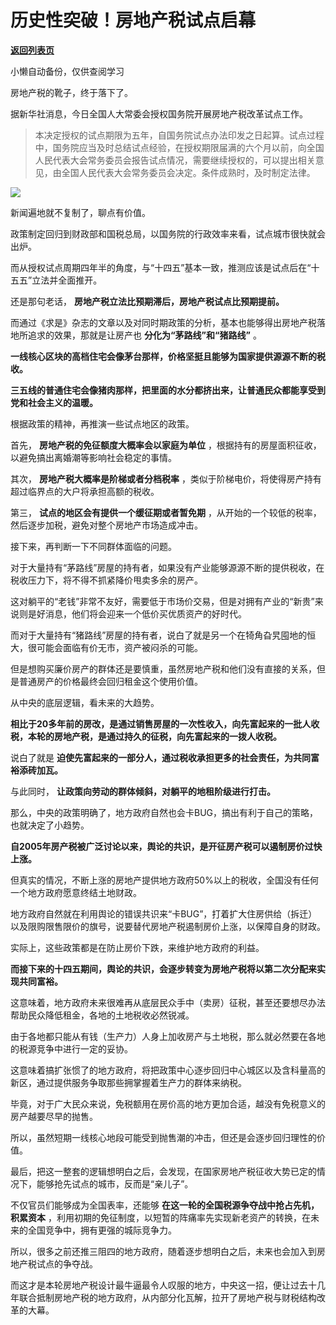 # 历史性突破！房地产税试点启幕

[**返回列表页**](/gzh/政事堂2019)

小懒自动备份，仅供查阅学习

房地产税的靴子，终于落下了。  

  

据新华社消息，今日全国人大常委会授权国务院开展房地产税改革试点工作。

  

>
> 本决定授权的试点期限为五年，自国务院试点办法印发之日起算。试点过程中，国务院应当及时总结试点经验，在授权期限届满的六个月以前，向全国人民代表大会常务委员会报告试点情况，需要继续授权的，可以提出相关意见，由全国人民代表大会常务委员会决定。条件成熟时，及时制定法律。

  

![](https://mmbiz.qpic.cn/mmbiz_jpg/rxhS23yu8cNibJ26Uvd6FNcXXQyY2mHYxFbhRcGdb7ndqFPWRJvDd54NWsXibpTTb3TVN1Vc9ShWkeo7Rg0BEicPw/640?wx_fmt=jpeg)

  

新闻遍地就不复制了，聊点有价值。

  

政策制定回归到财政部和国税总局，以国务院的行政效率来看，试点城市很快就会出炉。  

  

而从授权试点周期四年半的角度，与“十四五”基本一致，推测应该是试点后在“十五五”立法并全面推开。

  

还是那句老话， **房地产税立法比预期滞后，房地产税试点比预期提前。**

  

而通过《求是》杂志的文章以及对同时期政策的分析，基本也能够得出房地产税落地所追求的效果，那就是让房产也 **分化为“茅路线”和“猪路线”** 。

  

 **一线核心区块的高档住宅会像茅台那样，价格坚挺且能够为国家提供源源不断的税收。**

  

 **三五线的普通住宅会像猪肉那样，把里面的水分都挤出来，让普通民众都能享受到党和社会主义的温暖。**  

  

根据政策的精神，再推演一些试点地区的政策。  

  

首先， **房地产税的免征额度大概率会以家庭为单位** ，根据持有的房屋面积征收，以避免搞出离婚潮等影响社会稳定的事情。

  

其次， **房地产税大概率是阶梯或者分档税率** ，类似于阶梯电价，将使得房产持有超过临界点的大户将承担高额的税收。

  

第三， **试点的地区会有提供一个缓征期或者暂免期** ，从开始的一个较低的税率，然后逐步加税，避免对整个房地产市场造成冲击。  

  

接下来，再判断一下不同群体面临的问题。  

  

对于大量持有“茅路线”房屋的持有者，如果没有产业能够源源不断的提供税收，在税收压力下，将不得不抓紧降价甩卖多余的房产。

  

这对躺平的“老钱”非常不友好，需要低于市场价交易，但是对拥有产业的“新贵”来说则是好消息，他们将会迎来一个低价买优质资产的好时代。

  

而对于大量持有“猪路线”房屋的持有者，说白了就是另一个在犄角旮旯囤地的恒大，很可能会面临有价无市，资产被闷杀的可能。

  

但是想购买廉价房产的群体还是要慎重，虽然房地产税和他们没有直接的关系，但是普通房产的价格最终会回归租金这个使用价值。

  

从中央的底层逻辑，看未来的大趋势。

  

 **相比于20多年前的房改，是通过销售房屋的一次性收入，向先富起来的一批人收税，本轮的房地产税，是通过持久的征税，向先富起来的一拨人收税。**  

  

说白了就是 **迫使先富起来的一部分人，通过税收承担更多的社会责任，为共同富裕添砖加瓦。**  

  

与此同时， **让政策向劳动的群体倾斜，对躺平的地租阶级进行打击。**

  

那么，中央的政策明确了，地方政府自然也会卡BUG，搞出有利于自己的策略，也就决定了小趋势。  

  

 **自2005年房产税被广泛讨论以来，舆论的共识，是开征房产税可以遏制房价过快上涨。**

  

但真实的情况，不断上涨的房地产提供地方政府50%以上的税收，全国没有任何一个地方政府愿意终结土地财政。  

  

地方政府自然就在利用舆论的错误共识来“卡BUG”，打着扩大住房供给（拆迁）以及限购限售限价的旗号，说要替代房地产税遏制房价上涨，以保障自身的财政。

  

实际上，这些政策都是在防止房价下跌，来维护地方政府的利益。

  

 **而接下来的十四五期间，舆论的共识，会逐步转变为房地产税将以第二次分配来实现共同富裕。**

  

这意味着，地方政府未来很难再从底层民众手中（卖房）征税，甚至还要想尽办法帮助民众降低租金，各地的土地税收必然锐减。

  

由于各地都只能从有钱（生产力）人身上加收房产与土地税，那么就必然要在各地的税源竞争中进行一定的妥协。

  

这意味着搞扩张惯了的地方政府，将把政策中心逐步回归中心城区以及含科量高的新区，通过提供服务争取那些拥掌握着生产力的群体来纳税。

  

毕竟，对于广大民众来说，免税额用在房价高的地方更加合适，越没有免税意义的房产越要尽早的抛售。

  

所以，虽然短期一线核心地段可能受到抛售潮的冲击，但还是会逐步回归理性的价值。

  

最后，把这一整套的逻辑想明白之后，会发现，在国家房地产税征收大势已定的情况下，能够抢先试点的城市，反而是“亲儿子”。

  

不仅官员们能够成为全国表率，还能够 **在这一轮的全国税源争夺战中抢占先机，积累资本**
，利用初期的免征制度，以短暂的阵痛率先实现新老资产的转换，在未来的全国竞争中，拥有更强的城际竞争力。

  

所以，很多之前还推三阻四的地方政府，随着逐步想明白之后，未来也会加入到房地产税试点的争夺战。

  

而这才是本轮房地产税设计最牛逼最令人叹服的地方，中央这一招，便让过去十几年联合抵制房地产税的地方政府，从内部分化瓦解，拉开了房地产税与财税结构改革的大幕。

  

